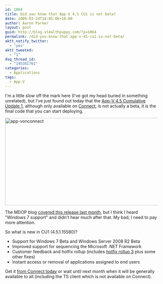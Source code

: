 ```yaml
---
id: 1064
title: Did you know that App-V 4.5 CU1 is not beta?
date: 2009-03-24T18:05:06+10:00
author: Aaron Parker
layout: post
guid: http://blog.stealthpuppy.com/?p=1064
permalink: /did-you-know-that-app-v-45-cu1-is-not-beta/
aktt_notify_twitter:
  - 'yes'
aktt_tweeted:
  - "1"
dsq_thread_id:
  - "195381761"
categories:
  - Applications
tags:
  - App-V
---
```

I'm a little slow off the mark here (I've got my head buried in something unrelated), but I've just found out today that the [App-V 4.5 Cumulative Update 1](http://support.microsoft.com/kb/963693), although only available on [Connect](http://connect.microsoft.com), is not actually a beta, it is the final code that you can start deploying.

<img class="alignnone size-full wp-image-1065" title="app-vonconnect" src="https://stealthpuppy.com/media/2009/03/app-vonconnect.png" alt="app-vonconnect" width="515" height="288" srcset="https://stealthpuppy.com/media/2009/03/app-vonconnect.png 515w, https://stealthpuppy.com/media/2009/03/app-vonconnect-300x167.png 300w" sizes="(max-width: 515px) 100vw, 515px" /> 

The MDOP blog [covered this release last month](http://blogs.technet.com/mdop/archive/2009/02/26/get-your-applications-virtualized-on-windows-7-beta-with-microsoft-app-v.aspx), but I think I heard "Windows 7 support" and didn't hear much after that. My bad, I need to pay more attention.

So what is new in CU1 (4.5.1.15580)?

  * Support for Windows 7 Beta and Windows Server 2008 R2 Beta
  * Improved support for sequencing the Microsoft .NET Framework
  * Customer feedback and hotfix rollup (includes [hotfix rollup 3](http://support.microsoft.com/kb/961473/) plus some other fixes)
  * Instant access or removal of applications assigned to end users

Get it [from Connect today](https://connect.microsoft.com/site/sitehome.aspx?SiteID=285) or wait until next month when it will be generally available to all (including the TS client which is not available on Connect).